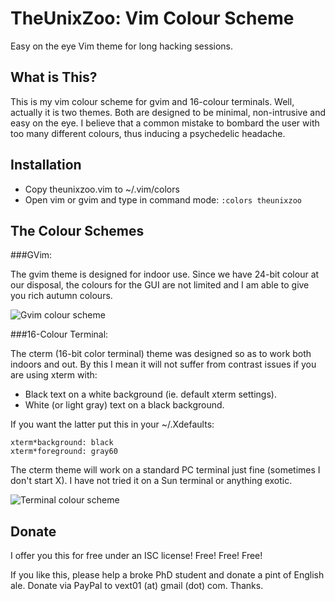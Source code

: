 TheUnixZoo: Vim Colour Scheme
=============================

Easy on the eye Vim theme for long hacking sessions.

What is This?
-------------

This is my vim colour scheme for gvim and 16-colour terminals. Well,
actually it is two themes.  Both are designed to be minimal,
non-intrusive and easy on the eye. I believe that a common mistake to
bombard the user with too many different colours, thus inducing a
psychedelic headache.

Installation
------------

* Copy theunixzoo.vim to ~/.vim/colors
* Open vim or gvim and type in command mode: `:colors theunixzoo`

The Colour Schemes
------------------

###GVim:

The gvim theme is designed for indoor use. Since we have 24-bit
colour at our disposal, the colours for the GUI are not limited and I
am able to give you rich autumn colours.

![Gvim colour scheme](https://raw.github.com/vext01/theunixzoo-vim-colorscheme/master/gvim.png)
  
###16-Colour Terminal:

The cterm (16-bit color terminal) theme was designed so as to work
both indoors and out. By this I mean it will not suffer from contrast
issues if you are using xterm with:

* Black text on a white background (ie. default xterm settings).
* White (or light gray) text on a black background.
 
If you want the latter put this in your ~/.Xdefaults:

```
xterm*background: black                                                         
xterm*foreground: gray60
```
  
The cterm theme will work on a standard PC terminal just fine (sometimes
I don't start X). I have not tried it on a Sun terminal or anything exotic.

![Terminal colour scheme](https://raw.github.com/vext01/theunixzoo-vim-colorscheme/master/cterm.png)
  
Donate
------

I offer you this for free under an ISC license! Free! Free! Free!

If you like this, please help a broke PhD student and donate a pint of
English ale. Donate via PayPal to  vext01 (at) gmail (dot) com. Thanks.

